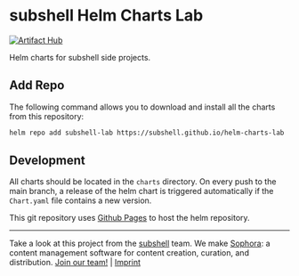 # subshell Helm Charts Lab

[![Artifact Hub](https://img.shields.io/endpoint?url=https://artifacthub.io/badge/repository/subshell-lab)](https://artifacthub.io/packages/search?repo=subshell-lab)

Helm charts for subshell side projects.

## Add Repo

The following command allows you to download and install all the charts from this repository:

```sh
helm repo add subshell-lab https://subshell.github.io/helm-charts-lab
```

## Development

All charts should be located in the `charts` directory. On every push to the
main branch, a release of the helm chart is triggered automatically if the
`Chart.yaml` file contains a new version.

This git repository uses [Github Pages](https://helm.sh/docs/topics/chart_repository/#github-pages-example) to host the helm repository.


* * *

Take a look at this project from the [subshell](https://subshell.com) team. We make [Sophora](https://subshell.com/sophora/): a content management software for content creation, curation, and distribution. [Join our team!](https://subshell.com/jobs/) | [Imprint](https://subshell.com/about/imprint/)

